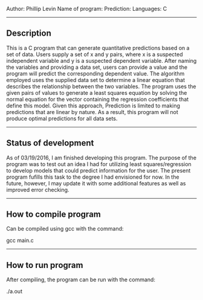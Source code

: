 Author: Phillip Levin
Name of program: Prediction:
Languages: C

-----------
Description
-----------
This is a C program that can generate quantitative predictions based on a set of data. Users supply a set of x and y pairs, where x is a suspected independent variable and y is a suspected dependent variable. After naming the variables and providing a data set, users can provide a value and the program will predict the corresponding dependent value. The algorithm employed uses the supplied data set to determine a linear equation that describes the relationship between the two variables. The program uses the given pairs of values to generate a least squares equation by solving the normal equation for the vector containing the regression coefficients that define this model. Given this approach, Prediction is limited to making predictions that are linear by nature. As a result, this program will not produce optimal predictions for all data sets.

---------------------
Status of development
---------------------
As of 03/19/2016, I am finished developing this program. The purpose of the program was to test out an idea I had for utilizing least squares/regression to develop models that could predict information for the user. The present program fufills this task to the degree I had envisioned for now. In the future, however, I may update it with some additional features as well as improved error checking. 

----------------------
How to compile program 
----------------------
Can be compiled using gcc with the command:

gcc main.c

------------------
How to run program
------------------
After compiling, the program can be run with the command:

./a.out
